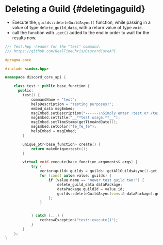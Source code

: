 Deleting a Guild {#deletingaguild}
============
- Execute the, `guilds::deleteGuildAsync()` function, while passing in a value of type `delete_guild_data`, with a return value of type `void`.
- call the function with `.get()` added to the end in order to wait for the results now.

```cpp
/// Test.hpp -header for the "test" command.
/// https://github.com/RealTimeChris/DiscordCoreAPI

#pragma once

#include <index.hpp>

namespace discord_core_api {

	class test : public base_function {
	  public:
		test() {
			commandName = "test";
			helpDescription = "testing purposes!";
			embed_data msgEmbed;
			msgEmbed.setDescription("------\nSimply enter !test or /test!\n------");
			msgEmbed.setTitle("__**test usage:**__");
			msgEmbed.setTimeStamp(getTimeAndDate());
			msgEmbed.setColor("fe_fe_fe");
			helpEmbed = msgEmbed;
		}

		unique_ptr<base_function> create() {
			return makeUnique<test>();
		}

		virtual void execute(base_function_arguments& args) {
			try {
				vector<guild> guilds = guilds::getAllGuildsAsync().get();
				for (const auto& value: guilds) {
					if (value.name == "newer test guild two!") {
						delete_guild_data dataPackage;
						dataPackage.guildId = value.id;
						guilds::deleteGuildAsync(const& dataPackage).get();
					};
				}


			} catch (...) {
				rethrowException("test::execute()");
			}
		}
	};
}
```
